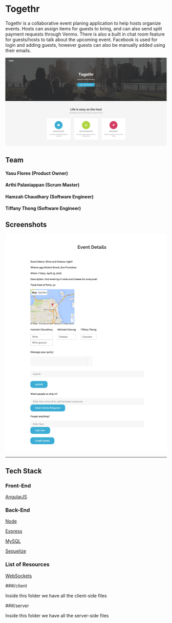 # Togethr

Togethr is a collaborative event planing application to help hosts organize events. Hosts can assign items for guests to bring, and can also send split payment requests through Venmo. There is also a built in chat room feature for guests/hosts to talk about the upcoming event. Facebook is used for login and adding guests, however guests can also be manually added using their emails.

<img src = 'https://github.com/zestyepaulettes/Togethr/blob/master/Login.png'>

## Team

#### Yasu Flores (Product Owner)

#### Arthi Palaniappan (Scrum Master)

#### Hamzah Chaudhary (Software Engineer) 

#### Tiffany Thong (Software Engineer)

## Screenshots

<img src = 'https://github.com/zestyepaulettes/Togethr/blob/master/New%20Event.png'>
<hr>

## Tech Stack

### Front-End

[AngularJS](https://angularjs.org/)

### Back-End

[Node](https://nodejs.org/)

[Express](http://expressjs.com/)

[MySQL](www.mysql)

[Sequelize](www.sequelizejs.com)

### List of Resources

[WebSockets](www.socket.io)


###/client

Inside this folder we have all the client-side files

###/server

Inside this folder we have all the server-side files



